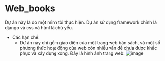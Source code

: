 # Web_books
Dự án này là do một mình tôi thực hiện. Dự án sử dụng framework chính là django và css và html là chủ yếu.
- Các hạn chế:
  + Dự án này chỉ gồm giao diện của một trang web bán sách, và một số phương thức hoạt động của web còn nhiều vấn để chưa được khắc phục và xây dựng xong.
Đây là hình ảnh trang web:
![image](https://github.com/hieu240203/Web_books/assets/105375863/c78cad51-333b-4f59-afa3-37b9d998b27c)

